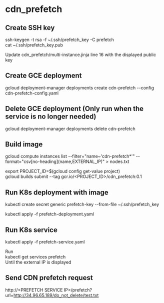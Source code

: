 # cdn_prefetch

## Create SSH key

ssh-keygen -t rsa -f ~/.ssh/prefetch_key -C prefetch  
cat ~/.ssh/prefetch_key.pub  
  
Update cdn_prefetch/multi-instance.jinja line 16 with the displayed public key  

## Create GCE deployment
gcloud deployment-manager deployments create cdn-prefetch --config cdn-prefetch-config.yaml

## Delete GCE deployment (Only run when the service is no longer needed)

gcloud deployment-manager deployments delete cdn-prefetch

## Build image

gcloud compute instances list --filter="name~'cdn-prefetch*'" --format="csv\[no-heading\](name,EXTERNAL_IP)" > nodes.txt  

export PROJECT_ID=\$(gcloud config get-value project)   
gcloud builds submit --tag gcr.io/\<PROJECT_ID\>/cdn_prefetch:0.1  

## Run K8s deployment with image

<!--
kubectl run --replicas=1 --image=gcr.io/youzhi-lab/cdn_prefetch:0.1 --labels="app=prefetch" prefetch  
-->
kubectl create secret generic prefetch-key --from-file ~/.ssh/prefetch_key  

kubectl apply -f prefetch-deployment.yaml

## Run K8s service

kubectl apply -f prefetch-service.yaml  

Run  
kubectl get services prefetch  
Until the external IP is displayed  

## Send CDN prefetch request

http://&lt;PREFETCH SERVICE IP&gt;/prefetch?url=http://34.96.65.189/do_not_delete/test.txt
